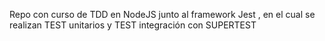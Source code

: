Repo con curso de TDD en NodeJS junto al framework Jest , en el cual se realizan TEST unitarios y TEST integración con SUPERTEST
